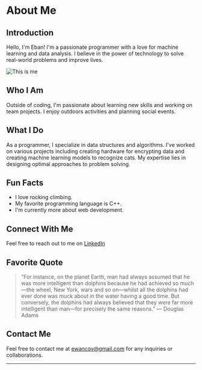 # About Me

## Introduction
Hello, I'm Eban! I'm a passionate programmer with a love for machine learning and data analysis. I believe in the power of technology to solve real-world problems and improve lives. 

![This is me](https://i.imgur.com/bnNLVE9.jpeg)


## Who I Am
Outside of coding, I'm passionate about learning new skills and working on team projects. I enjoy outdoors activities and planning social events. 

## What I Do
As a programmer, I specialize in data structures and algorithms. I've worked on various projects including creating hardware for encrypting data and creating machine learning models to recognize cats. My expertise lies in designing optimal approaches to problem solving.

## Fun Facts
- I love rocking climbing.
- My favorite programming language is C++.
- I'm currently more about web development.

## Connect With Me
Feel free to reach out to me on [LinkedIn](https://www.linkedin.com/in/your-profile)

## Favorite Quote
> “For instance, on the planet Earth, man had always assumed that he was more intelligent than dolphins because he had achieved so much—the wheel, New York, wars and so on—whilst all the dolphins had ever done was muck about in the water having a good time. But conversely, the dolphins had always believed that they were far more intelligent than man—for precisely the same reasons.” — Douglas Adams

<!-- 
## Projects
- [Project 1](link_to_project1): Description of project.
- [Project 2](link_to_project2): Description of project.

## Recommended Reading
- [Book Title](link_to_book): Brief description.

## Additional Resources
- [Resource Title](link_to_resource): Description.
-->
## Contact Me
Feel free to contact me at [ewancov@gmail.com](mailto:ewancov@gmail.com) for any inquiries or collaborations.

---
